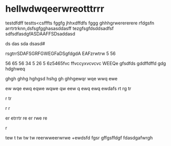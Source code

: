# hellwdwqeerwreotttrrr
testdfdff
testts<csfffts
fggfg
jhhxdffdfs
fggg
ghhhgrwerererere
rfdgsfn arrtrtrknn,dsfsgfgghasasddasff
tezgfsgfdsddsadfsf
sdfsdfasdgfASDAAFFSDsaddasd

ds
das
sda
dsasd#

rsgtrrSDAFSGRFGWEGFaDSgfdgdA
EAFzrwtrw
5
56

56
65
56
34
5
26
5
6z5465fvc
ffvccyxvcvcvc
WEEQe
gfsdfds
gddffdffd
gdg
hdghweq

ghgh
ghhg
hghgsd
hshg
gh
ghhgewqr
wqe
wwq
ewe

ew
wqe
ewq
eqwe
wqwe
qw
eew
q
ewq
ewq
ewdafs
rt
rg
tr

r
tr

r
r

er
etrrtr
re
er
rwe
re

r

tew
t
tw
tw
tw
reerwweerwrwe
+ewdsfd
fgsr
gffgsffdgf
fdasdgafwrgh
